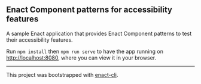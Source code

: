 ## Enact Component patterns for accessibility features

A sample Enact application that provides Enact Component patterns to test their accessibility features.

Run `npm install` then `npm run serve` to have the app running on [http://localhost:8080](http://localhost:8080), where you can view it in your browser.

---

This project was bootstrapped with [enact-cli](https://github.com/enactjs/cli).
